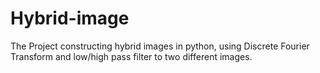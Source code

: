 # Hybrid-image
The Project constructing hybrid images in python, using Discrete Fourier Transform and low/high pass filter to two different images.
